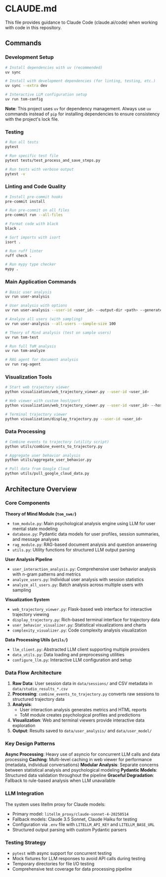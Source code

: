 # CLAUDE.md

This file provides guidance to Claude Code (claude.ai/code) when working with code in this repository.

## Commands

### Development Setup
```bash
# Install dependencies with uv (recommended)
uv sync

# Install with development dependencies (for linting, testing, etc.)
uv sync --extra dev

# Interactive LLM configuration setup
uv run tom-config
```

**Note**: This project uses `uv` for dependency management. Always use `uv` commands instead of `pip` for installing dependencies to ensure consistency with the project's lock file.

### Testing
```bash
# Run all tests
pytest

# Run specific test file
pytest tests/test_process_and_save_steps.py

# Run tests with verbose output
pytest -v
```

### Linting and Code Quality
```bash
# Install pre-commit hooks
pre-commit install

# Run pre-commit on all files
pre-commit run --all-files

# Format code with black
black .

# Sort imports with isort
isort .

# Run ruff linter
ruff check .

# Run mypy type checker
mypy .
```

### Main Application Commands
```bash
# Basic user analysis
uv run user-analysis

# User analysis with options
uv run user-analysis --user-id <user_id> --output-dir <path> --generate-viz

# Analyze all users (with sampling)
uv run user-analysis --all-users --sample-size 100

# Theory of Mind analysis (test on sample users)
uv run tom-test

# Run full ToM analysis
uv run tom-analyze

# RAG agent for document analysis
uv run rag-agent
```

### Visualization Tools
```bash
# Start web trajectory viewer
python visualization/web_trajectory_viewer.py --user-id <user_id>

# Web viewer with custom host/port
python visualization/web_trajectory_viewer.py --user-id <user_id> --host 0.0.0.0 --port 8080

# Terminal trajectory viewer
python visualization/display_trajectory.py --user-id <user_id>
```

### Data Processing
```bash
# Combine events to trajectory (utility script)
python utils/combine_events_to_trajectory.py

# Aggregate user behavior analysis
python utils/aggregate_user_behavior.py

# Pull data from Google Cloud
python utils/pull_google_cloud_data.py
```

## Architecture Overview

### Core Components

**Theory of Mind Module (`tom_swe/`)**
- `tom_module.py`: Main psychological analysis engine using LLM for user mental state modeling
- `database.py`: Pydantic data models for user profiles, session summaries, and message analyses
- `rag_module.py`: RAG-based document analysis and question answering
- `utils.py`: Utility functions for structured LLM output parsing

**User Analysis Pipeline**
- `user_interaction_analysis.py`: Comprehensive user behavior analysis with n-gram patterns and metrics
- `analyze_users.py`: Individual user analysis with session statistics
- `analyze_all_users.py`: Batch analysis across multiple users with sampling

**Visualization System**
- `web_trajectory_viewer.py`: Flask-based web interface for interactive trajectory viewing
- `display_trajectory.py`: Rich-based terminal interface for trajectory data
- `user_behavior_visualizer.py`: Statistical visualizations and charts
- `complexity_visualizer.py`: Code complexity analysis visualization

**Data Processing Utils (`utils/`)**
- `llm_client.py`: Abstracted LLM client supporting multiple providers
- `data_utils.py`: Data loading and preprocessing utilities
- `configure_llm.py`: Interactive LLM configuration and setup

### Data Flow Architecture

1. **Raw Data**: User session data in `data/sessions/` and CSV metadata in `data/studio_results_*.csv`
2. **Processing**: `combine_events_to_trajectory.py` converts raw sessions to structured trajectory data
3. **Analysis**:
   - User interaction analysis generates metrics and HTML reports
   - ToM module creates psychological profiles and predictions
4. **Visualization**: Web and terminal viewers provide interactive data exploration
5. **Output**: Results saved to `data/user_analysis/` and `data/user_model/`

### Key Design Patterns

**Async Processing**: Heavy use of asyncio for concurrent LLM calls and data processing
**Caching**: Multi-level caching in web viewer for performance (metadata, individual conversations)
**Modular Analysis**: Separate concerns between statistical analysis and psychological modeling
**Pydantic Models**: Structured data validation throughout the pipeline
**Graceful Degradation**: Fallback to rule-based analysis when LLM unavailable

### LLM Integration

The system uses litellm proxy for Claude models:
- Primary model: `litellm_proxy/claude-sonnet-4-20250514`
- Fallback models: Claude 3.5 Sonnet, Claude Haiku for testing
- Configuration via `.env` file with `LITELLM_API_KEY` and `LITELLM_BASE_URL`
- Structured output parsing with custom Pydantic parsers

### Testing Strategy

- `pytest` with async support for concurrent testing
- Mock fixtures for LLM responses to avoid API calls during testing
- Temporary directories for file I/O testing
- Comprehensive test coverage for data processing pipeline
